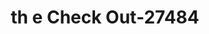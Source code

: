 ---
f_zip-code: 39735
f_state-code: MS
title: th e Check Out-27484
f_phone: 662-285-2649
f_city-only: Ackerman
f_address: 9206 Ms Highway 15 Ackerman
f_location-unique-id: '27484'
slug: th-e-check-out-27484
updated-on: '2024-05-30T13:46:58.046Z'
created-on: '2024-05-30T13:36:59.803Z'
published-on: '2024-05-30T13:54:32.469Z'
f_city-state: cms/city/ackerman-ms.md
f_company: cms/company/th-e-check-out.md
f_state: cms/state/mississippi.md
layout: '[payday-loan].html'
tags: payday-loan
---